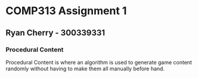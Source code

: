 # COMP313 Assignment 1

## Ryan Cherry - 300339331

### Procedural Content

Procedural Content is where an algorithm is used to generate game content 
randomly without having to make them all manually before hand.
